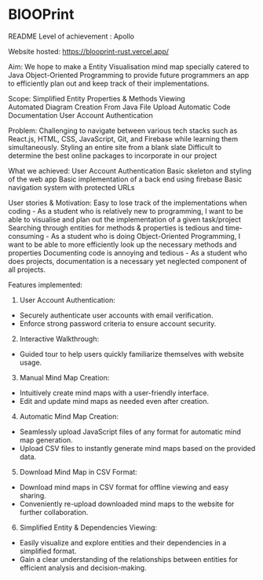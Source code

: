 # BlOOPrint
README
Level of achievement : Apollo

Website hosted:
https://blooprint-rust.vercel.app/

Aim:
We hope to make a Entity Visualisation mind map specially catered to Java Object-Oriented Programming to provide future programmers an app to efficiently plan out and keep track of their implementations.

Scope:
Simplified Entity Properties & Methods Viewing  
Automated Diagram Creation From Java File Upload 
Automatic Code Documentation 
User Account Authentication

Problem:
Challenging to navigate between various tech stacks such as React.js, HTML, CSS, JavaScript, Git, and Firebase while learning them simultaneously.
Styling an entire site from a blank slate
Difficult to determine the best online packages to incorporate in our project

What we achieved:
User Account Authentication
Basic skeleton and styling of the web app
Basic implementation of a back end using firebase
Basic navigation system with protected URLs

User stories & Motivation:
Easy to lose track of the implementations when coding - As a student who is relatively new to programming, I want to be able to visualise and plan out the implementation of a given task/project
Searching through entities for methods & properties is tedious and time-consuming - As a student who is doing Object-Oriented Programming, I want to be able to more efficiently look up the necessary methods and properties
Documenting code is annoying and tedious - As a student who does projects, documentation is a necessary yet neglected component of all projects.

Features implemented:

1. User Account Authentication:
- Securely authenticate user accounts with email verification.
- Enforce strong password criteria to ensure account security.
2. Interactive Walkthrough:
- Guided tour to help users quickly familiarize themselves with website usage.
3. Manual Mind Map Creation:
- Intuitively create mind maps with a user-friendly interface.
- Edit and update mind maps as needed even after creation.
4. Automatic Mind Map Creation:
- Seamlessly upload JavaScript files of any format for automatic mind map generation.
- Upload CSV files to instantly generate mind maps based on the provided data.
5. Download Mind Map in CSV Format:
- Download mind maps in CSV format for offline viewing and easy sharing.
- Conveniently re-upload downloaded mind maps to the website for further collaboration.
6. Simplified Entity & Dependencies Viewing:
- Easily visualize and explore entities and their dependencies in a simplified format.
- Gain a clear understanding of the relationships between entities for efficient analysis and decision-making.


